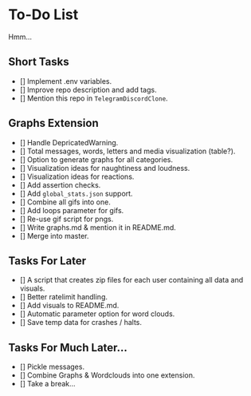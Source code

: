 # To-Do List

Hmm...

## Short Tasks

- [] Implement .env variables.
- [] Improve repo description and add tags.
- [] Mention this repo in `TelegramDiscordClone`.

## Graphs Extension

- [] Handle DepricatedWarning.
- [] Total messages, words, letters and media visualization (table?).
- [] Option to generate graphs for all categories.
- [] Visualization ideas for naughtiness and loudness.
- [] Visualization ideas for reactions.
- [] Add assertion checks.
- [] Add `global_stats.json` support.
- [] Combine all gifs into one.
- [] Add loops parameter for gifs.
- [] Re-use gif script for pngs.
- [] Write graphs.md & mention it in README.md.
- [] Merge into master.

## Tasks For Later

- [] A script that creates zip files for each user containing all data and visuals.
- [] Better ratelimit handling.
- [] Add visuals to README.md.
- [] Automatic parameter option for word clouds.
- [] Save temp data for crashes / halts.

## Tasks For Much Later...

- [] Pickle messages.
- [] Combine Graphs & Wordclouds into one extension.
- [] Take a break...
